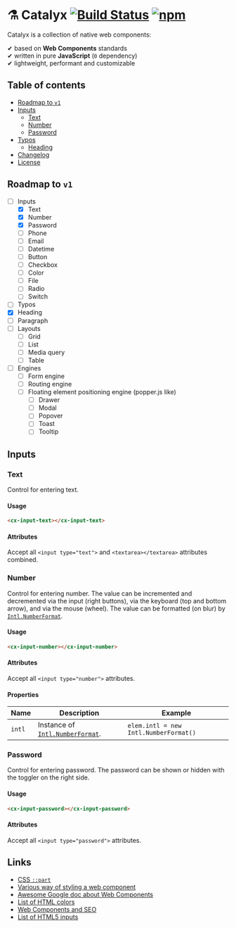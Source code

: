 # ⚗️ Catalyx [![Build Status](https://travis-ci.org/soywod/catalyx.svg?branch=master)](https://travis-ci.org/soywod/catalyx) [![npm](https://img.shields.io/npm/v/catalyx?label=npm)](https://www.npmjs.com/package/catalyx)

Catalyx is a collection of native web components:

✔ based on **Web Components** standards<br>
✔ written in pure **JavaScript** (`0` dependency)<br>
✔ lightweight, performant and customizable<br>

## Table of contents

- [Roadmap to `v1`](#roadmap-to-v1)
- [Inputs](#inputs)
  - [Text](#text)
  - [Number](#number)
  - [Password](#password)
- [Typos](#typos)
  - [Heading](#heading)
- [Changelog](https://github.com/soywod/catalyx/blob/master/CHANGELOG.md)
- [License](https://github.com/soywod/catalyx/blob/master/LICENSE)

## Roadmap to `v1`

- [ ] Inputs
  - [X] Text
  - [X] Number
  - [X] Password
  - [ ] Phone
  - [ ] Email
  - [ ] Datetime
  - [ ] Button
  - [ ] Checkbox
  - [ ] Color
  - [ ] File
  - [ ] Radio
  - [ ] Switch
- [ ]  Typos
  - [X] Heading
  - [ ] Paragraph
- [ ] Layouts
  - [ ] Grid
  - [ ] List
  - [ ] Media query
  - [ ] Table
- [ ] Engines
  - [ ] Form engine
  - [ ] Routing engine
  - [ ] Floating element positioning engine (popper.js like)
    - [ ] Drawer
    - [ ] Modal
    - [ ] Popover
    - [ ] Toast
    - [ ] Tooltip

## Inputs

### Text

Control for entering text.

#### Usage

```html
<cx-input-text></cx-input-text>
```

#### Attributes

Accept all `<input type="text">` and `<textarea></textarea>` attributes combined.

### Number

Control for entering number. The value can be incremented and decremented via the input (right buttons), via the keyboard (top and bottom arrow), and via the mouse (wheel). The value can be formatted (on blur) by [`Intl.NumberFormat`](https://developer.mozilla.org/en-US/docs/Web/JavaScript/Reference/Global_Objects/Intl/NumberFormat#Using_locales).

#### Usage

```html
<cx-input-number></cx-input-number>
```

#### Attributes

Accept all `<input type="number">` attributes.

#### Properties

Name|Description|Example
---|---|---
`intl`|Instance of [`Intl.NumberFormat`](https://developer.mozilla.org/en-US/docs/Web/JavaScript/Reference/Global_Objects/Intl/NumberFormat).|`elem.intl = new Intl.NumberFormat()`

### Password

Control for entering password. The password can be shown or hidden with the toggler on the right side.

#### Usage

```html
<cx-input-password></cx-input-password>
```

#### Attributes

Accept all `<input type="password">` attributes.

## Links

- [CSS `::part`](https://developer.mozilla.org/en-US/docs/Web/CSS/::part)
- [Various way of styling a web component](https://www.smashingmagazine.com/2016/12/styling-web-components-using-a-shared-style-sheet/)
- [Awesome Google doc about Web Components](https://developers.google.com/web/fundamentals/web-components)
- [List of HTML colors](https://en.wikipedia.org/wiki/Web_colors)
- [Web Components and SEO](https://medium.com/patternfly-elements/web-components-and-seo-58227413e072)
- [List of HTML5 inputs](https://developer.mozilla.org/en-US/docs/Web/HTML/Element/input#Labels_and_placeholders)
